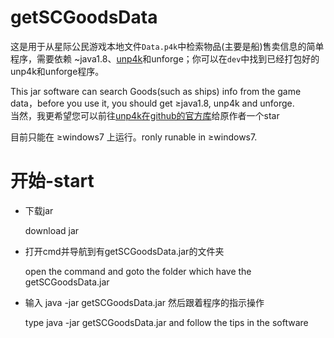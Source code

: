 # getSCGoodsData
  这是用于从星际公民游戏本地文件`Data.p4k`中检索物品(主要是船)售卖信息的简单程序，需要依赖 ~java1.8、[unp4k](https://github.com/dolkensp/unp4k)和unforge；你可以在`dev`中找到已经打包好的unp4k和unforge程序。</br>
  
  This jar software can search Goods(such as ships) info from the game data，before you use it, you should get ≥java1.8, unp4k and unforge.</br>
  当然，我更希望您可以前往[unp4k在github的官方库](https://github.com/dolkensp/unp4k)给原作者一个star</br>
  <p>目前只能在 ≥windows7 上运行。</b>ronly runable in ≥windows7.</p>
  <p></p>
  
# 开始-start

  <ul>
    <li>  
      <p>下载jar</p>
      <p>download jar</p>
    <li>  
      <p>打开cmd并导航到有getSCGoodsData.jar的文件夹</p>
      <p>open the command and goto the folder which have the getSCGoodsData.jar</p>
    <li>  
      <p>输入 java -jar getSCGoodsData.jar 然后跟着程序的指示操作</p>
      <p>type java -jar getSCGoodsData.jar and follow the tips in the software</p>
